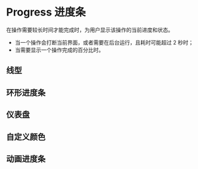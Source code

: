# Progress 进度条

在操作需要较长时间才能完成时，为用户显示该操作的当前进度和状态。

- 当一个操作会打断当前界面，或者需要在后台运行，且耗时可能超过 2 秒时；
- 当需要显示一个操作完成的百分比时。

## 线型

<demo src='./demos/line.vue' />

## 环形进度条

<demo src='./demos/circle.vue' />

## 仪表盘

<demo src='./demos/dashboard.vue' />

## 自定义颜色

<demo src='./demos/color.vue' />

## 动画进度条

<demo src='./demos/animation.vue' />
